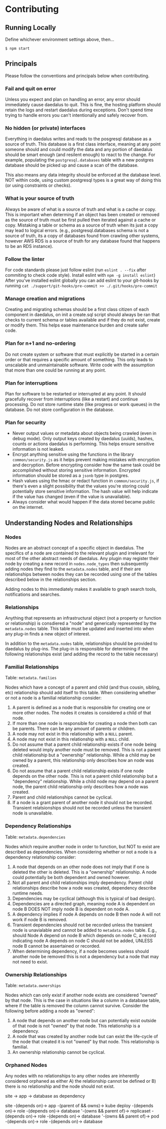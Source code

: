 # Contributing

## Running Locally

Define whichever environment settings above, then...

```
$ npm start
```

## Principals

Please follow the conventions and principals below when contributing.

### Fail and quit on error

Unless you expect and plan on handling an error, any error should immediately cause daedalus to quit. This is fine, the hosting platform should retain the logs and restart daedalus during exceptions. Don't spend time trying to handle errors you can't intentionally and safely recover from.

### No hidden (or private) interfaces

Everything in daedalus writes and reads to the posgresql database as a source of truth. This database is a first class interface, meaning at any point someone should and could modify the data and any portion of daedalus should be smart enough (and resilent enough) to react to the change.  For example, populating the `postgresql.databases` table with a new postgres database should be picked up and cause a scan of the database.

This also means any data integrity should be enforced at the database level. NOT within code, using custom postgresql types is a great way of doing this (or using constraints or checks).

### What is your source of truth

Always be aware of what is a source of truth and what is a cache or copy. This is important when determing if an object has been created or removed as the source of truth must be first pulled then iterated against a cache or copy. Mistaking a table or schema as a source of truth when its just a copy may lead to logical errors. (e.g., postgresql.databases schema is not a source of truth, its a copy of databases found from crawling other systems, however AWS RDS is a source of truth for any database found that happens to be an RDS instance).

### Follow the linter

For code standards please just follow eslint (run `eslint . --fix` after commiting to check code style). Install eslint with `npm -g install eslint`) After you've installed eslint globally you can add eslint to your git-hooks by running `cat ./support/git-hooks/pre-commit >> ./.git/hooks/pre-commit`

### Manage creation and migrations 

Creating and migrating schemas should be a first class citizen of each component in daedalus, on init a create.sql script should always be ran that checks to current schema or tables available and if they do not exist, create or modify them. This helps ease maintenance burden and create safer code.

### Plan for n+1 and no-ordering

Do not create system or software that must explicitly be started in a certain order or that requires a specific amount of something. This only leads to unscalable and unmaintainable software. Write code with the assumption that more than one could be running at any point. 

### Plan for interruptions

Plan for software to be restarted or interrupted at any point.  It should gracefully recover from interruptions (like a restart) and continue processing. Do not store runtime state (like progress or work queues) in the database. Do not store configuration in the database.

### Plan for security

* Never output values or metadata about objects being crawled (even in debug mode). Only output keys created by daedalus (uuids), hashes, counts or actions daedalus is performing. This helps ensure sensitive information is not leaked.
* Encrypt anything sensitive using the functions in the library `common/security.js` as it helps prevent making mistakes with encryption and decryption.  Before encrypting consider how the same task could be accomplished without storing sensitive information. Encrypted information should be stored as a `jsonb` type in postgres.
* Hash values using the hmac or redact function in `common/security.js`, if there's even a slight possibility that the values you're storing could potentially store sensitive information. The hash value will help indicate if the value has changed (even if the value is unavailable).
* Always consider what would happen if the data stored became public on the internet.


## Understanding Nodes and Relationships

### Nodes

Nodes are an abstract concept of a specific object in daedalus. The specifics of a node are contained to the relevant plugin and irrelevant for most of the other abstract needs of daedalus.  Any plugin may register their node by creating a new record in `nodes.node_types` then subsequently adding nodes they find to the `metadata.nodes` table, and if their are relationships between nodes they can be recorded using one of the tables described below in the relationships section. 

Adding nodes to this immediately makes it available to graph search tools, notifications and searches.


### Relationships

Anything that represents an infrastructural object (not a property or function or relationship) is consdiered a "node" and generically represented by the `metadata.nodes` table. This table must be updated and inserted into when any plug-in finds a new object of interest.  

In addition to the `metadata.nodes` table, relationships should be provided to daedalus by plug-ins. The plug-in is responsible for determining if the following relationships exist (and adding the record to the table necessary)

### Familial Relationships

Table: `metadata.families`

Nodes which have a concept of a parent and child (and thus cousin, sibling, etc) relationship should add itself to this table. When considering whether or not a node is a familial relationship consider:

1. A parent is defined as a node that is responsible for creating one or more other nodes. The nodes it creates is considered a child of that node. 
2. If more than one node is responsible for creating a node then both can be parents.  There can be any amount of parents or children.
3. A node may not exist in this relationship with a `NULL` parent.
4. A node may not exist in this relationship with a `NULL` child.
5. Do not assume that a parent child relationship exists if one node being deleted would imply another node must be removed. This is not a parent child relationship but a "ownership" relationship. While a child may be owned by a parent, this relationship only describes how an node was created.
6. Do not assume that a parent child relationship exists if one node depends on the other node. This is not a parent child relationship but a "dependency" relationship. While a child node may depend on a parent node, the parent child relationship only describes how a node was created.
7. Parent and child relationships cannot be cyclical.
8. If a node is a grant parent of another node it should not be recorded. Transient relatsionships should not be recorded unless the transient node is unavailable. 

### Dependency Relationships

Table: `metadata.dependencies`

Nodes which require another node in order to function, but NOT to exist are described as dependencies. When considering whether or not a node is a dependency relationship consider:

1. A node that depends on an other node does not imply that if one is deleted the other is deleted. This is a "ownership" relationship. A node could potentially be both dependent and owned however.
2. Not all parent and child relationships imply dependency. Parent child relationships describe how a node was created, dependency describe runtime needs.
3. Dependencies may be cyclical (although this is typical of bad design).
4. Dependencies are a directed graph, meaning node A is dependent on node B DOES NOT imply node B is dependent on node A.
5. A dependency implies if node A depends on node B then node A will not work if node B is removed.
6. Transient dependencies should not be recorded unless the transient node is unavialable and cannot be added to `metadata.nodes` table.  E.g., should Node A depend on node B which depends on node C, a record indicating node A depends on node C should not be added, UNLESS node B cannot be assertained or recorded.
7. When determining dependency, if a node becomes useless should another node be removed this is not a dependency but a node that may not need to exist.

### Ownership Relationships

Table: `metadata.ownerships`

Nodes which can only exist if another node exists are considered "owned" by that node.  This is the case in situations like a column in a database table, where if the table is removed the column cannot survive. Consider the following before adding a node as "owned":

1. A node that depends on another node but can potentially exist outside of that node is not "owned" by that node. This relationship is a dependency.
2. A node that was created by another node but can exist the life-cycle of the node that created it is not "owned" by that node. This relationship is familial.
3. An ownership relationship cannot be cyclical.

### Orphaned Nodes

Any nodes with no relationships to any other nodes are inherently considered orphaned as either A) the relationship cannot be defined or B) there is no relationship and the node should not exist. 


site -> app -> database as dependency


site -(depends on)-> app -(parent of && owns)-> kube deploy -(depends on)-> role -(depends on)-> database
														   '-(owns && parent of)-> replicaset -(depends on)-> role -(depends on)-> database
														   						'-(owns && parent of)-> pod -(depends on)-> role -(depends on)-> database




